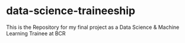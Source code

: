 # data-science-traineeship
This is the Repository for my final project as a Data Science &amp; Machine Learning Trainee at BCR
